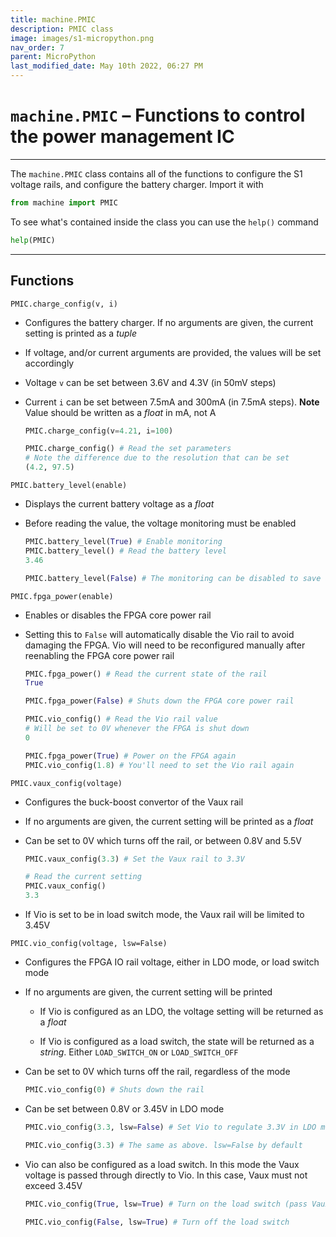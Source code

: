 ```yaml
---
title: machine.PMIC
description: PMIC class
image: images/s1-micropython.png
nav_order: 7
parent: MicroPython
last_modified_date: May 10th 2022, 06:27 PM
---
```


# `machine.PMIC` – Functions to control the power management IC

---

The `machine.PMIC` class contains all of the functions to configure the S1 voltage rails, and configure the battery charger. Import it with

```python
from machine import PMIC
```

To see what's contained inside the class you can use the `help()` command

```python
help(PMIC)
```

---

## Functions

`PMIC.charge_config(v, i)`

- Configures the battery charger. If no arguments are given, the current setting is printed as a *tuple*

- If voltage, and/or current arguments are provided, the values will be set accordingly

- Voltage `v` can be set between 3.6V and 4.3V (in 50mV steps)

- Current `i` can be set between 7.5mA and 300mA (in 7.5mA steps). **Note** Value should be written as a *float* in mA, not A

    ```python
    PMIC.charge_config(v=4.21, i=100)

    PMIC.charge_config() # Read the set parameters
    # Note the difference due to the resolution that can be set
    (4.2, 97.5) 
    ```

`PMIC.battery_level(enable)`

- Displays the current battery voltage as a *float*

- Before reading the value, the voltage monitoring must be enabled

    ```python
    PMIC.battery_level(True) # Enable monitoring
    PMIC.battery_level() # Read the battery level
    3.46

    PMIC.battery_level(False) # The monitoring can be disabled to save a small amount of power if not needed
    ```

`PMIC.fpga_power(enable)`

- Enables or disables the FPGA core power rail

- Setting this to `False` will automatically disable the Vio rail to avoid damaging the FPGA. Vio will need to be reconfigured manually after reenabling the FPGA core power rail

    ```python
    PMIC.fpga_power() # Read the current state of the rail
    True

    PMIC.fpga_power(False) # Shuts down the FPGA core power rail

    PMIC.vio_config() # Read the Vio rail value
    # Will be set to 0V whenever the FPGA is shut down
    0

    PMIC.fpga_power(True) # Power on the FPGA again
    PMIC.vio_config(1.8) # You'll need to set the Vio rail again
    ```

`PMIC.vaux_config(voltage)`

- Configures the buck-boost convertor of the Vaux rail

- If no arguments are given, the current setting will be printed as a *float*

- Can be set to 0V which turns off the rail, or between 0.8V and 5.5V

    ```python
    PMIC.vaux_config(3.3) # Set the Vaux rail to 3.3V

    # Read the current setting
    PMIC.vaux_config()
    3.3
    ```

- If Vio is set to be in load switch mode, the Vaux rail will be limited to 3.45V

`PMIC.vio_config(voltage, lsw=False)`

- Configures the FPGA IO rail voltage, either in LDO mode, or load switch mode

- If no arguments are given, the current setting will be printed

    - If Vio is configured as an LDO, the voltage setting will be returned as a *float*

    - If Vio is configured as a load switch, the state will be returned as a *string*. Either `LOAD_SWITCH_ON` or `LOAD_SWITCH_OFF`

- Can be set to 0V which turns off the rail, regardless of the mode

    ```python
    PMIC.vio_config(0) # Shuts down the rail
    ```

- Can be set between 0.8V or 3.45V in LDO mode

    ```python
    PMIC.vio_config(3.3, lsw=False) # Set Vio to regulate 3.3V in LDO mode

    PMIC.vio_config(3.3) # The same as above. lsw=False by default
    ```

- Vio can also be configured as a load switch. In this mode the Vaux voltage is passed through directly to Vio. In this case, Vaux must not exceed 3.45V

    ```python
    PMIC.vio_config(True, lsw=True) # Turn on the load switch (pass Vaux to Vio)
    
    PMIC.vio_config(False, lsw=True) # Turn off the load switch
    ```